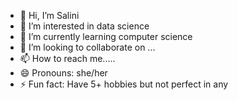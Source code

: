 - 👋 Hi, I’m Salini 
- 👀 I’m interested in data science 
- 🌱 I’m currently learning computer science 
- 💞️ I’m looking to collaborate on ...
- 📫 How to reach me.....
- 😄 Pronouns: she/her
- ⚡ Fun fact: Have 5+ hobbies but not perfect in any 

<!---
Salini-sat/Salini-sat is a ✨ special ✨ repository because its `README.md` (this file) appears on your GitHub profile.
You can click the Preview link to take a look at your changes.
--->
